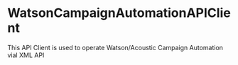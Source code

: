 # WatsonCampaignAutomationAPIClient
 This API Client is used to operate Watson/Acoustic Campaign Automation vial XML API
